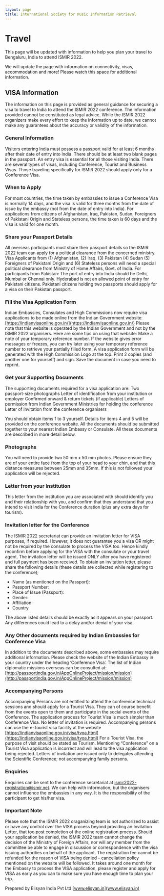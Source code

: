 ```yaml
---
layout: page
title: International Society for Music Information Retrieval
---
```


# Travel

This page will be updated with information to help you plan your travel to Bengaluru, India to attend ISMIR 2022. 

We will update the page with information on connectivity, visas, accommodation and more! Please watch this space for additional information. 

## VISA Information
The information on this page is provided as general guidance for securing a visa to travel to India to attend the ISMIR 2022 conference. The information provided cannot be constituted as legal advice. While the ISMIR 2022 organizers make every effort to keep the information up to date, we cannot make any guarantees about the accuracy or validity of the information.   
 
### General Information
Visitors entering India must possess a passport valid for at least 6 months after their date of entry into India. There should be at least two blank pages in the passport.
An entry visa is essential for all those visiting India. There are several types of visas, including Conference, Tourist and Business Visas. Those traveling specifically for ISMIR 2022 should apply only for a Conference Visa.
 
### When to Apply
For most countries, the time taken by embassies to issue a Conference Visa is normally 14 days, and the visa is valid for three months from the date of issue by the embassy (not from the date of entry into India). For applications from citizens of Afghanistan, Iraq, Pakistan, Sudan, Foreigners of Pakistani Origin and Stateless persons, the time taken is 60 days and the visa is valid for one month.
 
### Share your Passport Details
All overseas participants must share their passport details so the ISMIR 2022 team can apply for a political clearance from the concerned ministry.
Visa Applicants from (1) Afghanistan, (2) Iraq, (3) Pakistan (4) Sudan (5) Foreigners of Pakistani Origin and (6) Stateless persons will need a special political clearance from Ministry of Home Affairs, Govt. of India.
For participants from Pakistan:
The port of entry into India should be Delhi, Mumbai or Chennai only. Hyderabad is not an allowed point of entry for Pakistani citizens.
Pakistani citizens holding two passports should apply for a visa on their Pakistan passport.
 
### Fill the Visa Application Form
Indian Embassies, Consulates and High Commissions now require visa applications to be made online from the Indian Government website:  [https://indianvisaonline.gov.in/](https://indianvisaonline.gov.in/)
Please note that this website is operated by the Indian Government and not by the ISMIR 2022 organisers. Here are some tips on using that website:
Make a note of your temporary reference number. If the website gives error messages or freezes, you can try later using your temporary reference number to retrieve your partially filled form.
A visa application form will be generated with the High Commission Logo at the top. Print 2 copies (and another one for yourself) and sign. Save the document in case you need to reprint.
 
### Get your Supporting Documents
The supporting documents required for a visa application are:
Two passport-size photographs
Letter of identification from your institution or employer
Confirmed onward & return tickets (if applicable)
Letters of permission from Indian Government Ministries for holding the conference
Letter of Invitation from the conference organisers

You should obtain items 1 to 3 yourself. Details for items 4 and 5 will be provided on the conference website. All the documents should be submitted together to your nearest Indian Embassy or Consulate. All these documents are described in more detail below.
 
### Photographs
You will need to provide two 50 mm x 50 mm photos. Please ensure they are of your entire face from the top of your head to your chin, and that this distance measures between 25mm and 35mm. If this is not followed your application will be rejected.
 
### Letter from your Institution
This letter from the institution you are associated with should identify you and their relationship with you, and confirm that they understand that you intend to visit India for the Conference duration (plus any extra days for tourism).
 
### Invitation letter for the Conference
The ISMIR 2022 secretariat can provide an invitation letter for VISA purposes, if required. However, it does not guarantee you a visa OR might not be required by the consulate to process the VISA too. Hence kindly reconfirm before applying for the VISA with the consulate or your travel agent.
The invitation letter will be issued ONLY after you have registered and full payment has been received.
To obtain an invitation letter, please share the following details (these details are collected while registering to the conference);
- Name (as mentioned on the Passport):
- Passport Number:
- Place of Issue (Passport):
- Gender:
- Affiliation:
- Country

The above listed details should be exactly as it appears on your passport. Any differences could lead to a delay and/or denial of your visa. 
 
### Any Other documents required by Indian Embassies for Conference Visa
In addition to the documents described above, some embassies may require additional information. Please check the website of the Indian Embassy in your country under the heading ‘Conference Visa’.
The list of Indian diplomatic missions overseas can be consulted at: [http://passportindia.gov.in/AppOnlineProject/mission/mission](http://passportindia.gov.in/AppOnlineProject/mission/mission)
 
### Accompanying Persons
Accompanying Persons are not entitled to attend the conference technical sessions and should apply for a Tourist Visa. They can of course benefit from the events open to them and participate in the social events of the Conference.
The application process for Tourist Visa is much simpler than Conference Visa. No letter of invitation is required. Accompanying persons can use the e-Tourist visa facility at the website [https://indianvisaonline.gov.in/visa/tvoa.html](https://indianvisaonline.gov.in/visa/tvoa.html)
For a Tourist Visa, the purpose of visit should be stated as Tourism. Mentioning “Conference” on a Tourist Visa application is incorrect and will lead to the visa application being rejected.
Letters of invitation are issued only to delegates attending the Scientific Conference; not accompanying family persons.
 
### Enquiries
Enquiries can be sent to the conference secretariat at [ismir2022-registration@ismir.net](mailto:ismir2022-registration@ismir.net). We can help with information, but the organisers cannot influence the embassies in any way. It is the responsibility of the participant to get his/her visa.

### Important Note
Please note that the ISMIR 2022 oraganizing team is not authorized to assist or have any control over the VISA process beyond providing an Invitation Letter, that too post completion of the online registration process. Should your application be denied, the ISMIR 2022 team cannot change the decision of the Ministry of Foreign Affairs, nor will any member from the committee be able to engage in discussion or correspondence with the visa issuing authorities on behalf of the applicant.
The registration fee cannot be refunded for the reason of VISA being denied – cancellation policy mentioned on the website will be followed.
It takes around one month for the Embassy to process the VISA application, please register and apply for VISA as early as you can to make sure you have enough time to plan your trip.


Prepared by 
Elisyan India Pvt Ltd
[www.elisyan.in](www.elisyan.in)